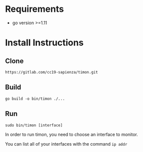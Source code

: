 # Requirements

* go version >=1.11

# Install Instructions

## Clone
`https://gitlab.com/cc19-sapienza/timon.git`

## Build
`go build -o bin/timon ./...`

## Run
`sudo bin/timon [interface]`

In order to run timon, you need to choose an interface to monitor.

You can list all of your interfaces with the command `ip addr`